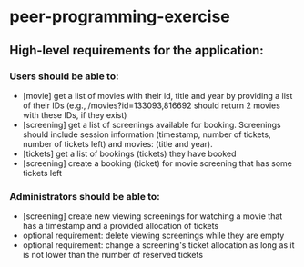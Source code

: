 # peer-programming-exercise

## High-level requirements for the application:

### Users should be able to:

- [movie] get a list of movies with their id, title and year by providing a list of their IDs (e.g., /movies?id=133093,816692 should return 2 movies with these IDs, if they exist)
- [screening] get a list of screenings available for booking. Screenings should include session information (timestamp, number of tickets, number of tickets left) and movies: (title and year).
- [tickets] get a list of bookings (tickets) they have booked
- [screening] create a booking (ticket) for movie screening that has some tickets left

### Administrators should be able to:

- [screening] create new viewing screenings for watching a movie that has a timestamp and a provided allocation of tickets
- optional requirement: delete viewing screenings while they are empty
- optional requirement: change a screening's ticket allocation as long as it is not lower than the number of reserved tickets
